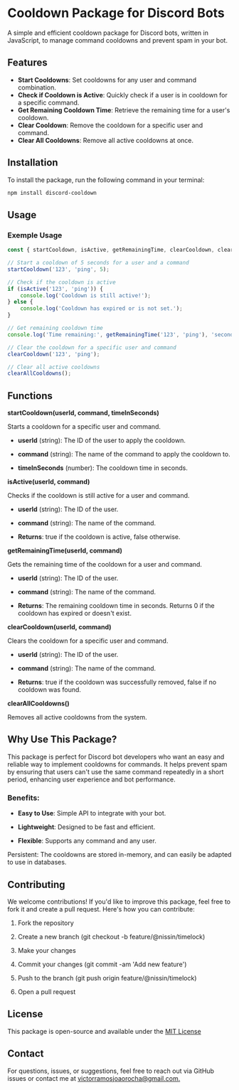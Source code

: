 # Cooldown Package for Discord Bots

A simple and efficient cooldown package for Discord bots, written in JavaScript, to manage command cooldowns and prevent spam in your bot.

## Features

- **Start Cooldowns**: Set cooldowns for any user and command combination.
- **Check if Cooldown is Active**: Quickly check if a user is in cooldown for a specific command.
- **Get Remaining Cooldown Time**: Retrieve the remaining time for a user's cooldown.
- **Clear Cooldown**: Remove the cooldown for a specific user and command.
- **Clear All Cooldowns**: Remove all active cooldowns at once.

## Installation

To install the package, run the following command in your terminal:

```bash
npm install discord-cooldown
```

## Usage

### Exemple Usage

```js
const { startCooldown, isActive, getRemainingTime, clearCooldown, clearAllCooldowns } = require('discord-cooldown');

// Start a cooldown of 5 seconds for a user and a command
startCooldown('123', 'ping', 5);

// Check if the cooldown is active
if (isActive('123', 'ping')) {
    console.log('Cooldown is still active!');
} else {
    console.log('Cooldown has expired or is not set.');
}

// Get remaining cooldown time
console.log('Time remaining:', getRemainingTime('123', 'ping'), 'seconds');

// Clear the cooldown for a specific user and command
clearCooldown('123', 'ping');

// Clear all active cooldowns
clearAllCooldowns();
```

## Functions

**startCooldown(userId, command, timeInSeconds)**

Starts a cooldown for a specific user and command.

- **userId** (string): The ID of the user to apply the cooldown.

- **command** (string): The name of the command to apply the cooldown to.

- **timeInSeconds** (number): The cooldown time in seconds.


**isActive(userId, command)**

Checks if the cooldown is still active for a user and command.

- **userId** (string): The ID of the user.

- **command** (string): The name of the command.

- **Returns**: true if the cooldown is active, false otherwise.


**getRemainingTime(userId, command)**

Gets the remaining time of the cooldown for a user and command.

- **userId** (string): The ID of the user.

- **command** (string): The name of the command.

- **Returns**: The remaining cooldown time in seconds. Returns 0 if the cooldown has expired or doesn't exist.


**clearCooldown(userId, command)**

Clears the cooldown for a specific user and command.

- **userId** (string): The ID of the user.

- **command** (string): The name of the command.

- **Returns**: true if the cooldown was successfully removed, false if no cooldown was found.


**clearAllCooldowns()**

Removes all active cooldowns from the system.

## Why Use This Package?

This package is perfect for Discord bot developers who want an easy and reliable way to implement cooldowns for commands. It helps prevent spam by ensuring that users can't use the same command repeatedly in a short period, enhancing user experience and bot performance.

### Benefits:

- **Easy to Use**: Simple API to integrate with your bot.

- **Lightweight**: Designed to be fast and efficient.

- **Flexible**: Supports any command and any user.

Persistent: The cooldowns are stored in-memory, and can easily be adapted to use in databases.


## Contributing

We welcome contributions! If you'd like to improve this package, feel free to fork it and create a pull request. Here's how you can contribute:

1. Fork the repository


2. Create a new branch (git checkout -b feature/@nissin/timelock)


3. Make your changes


4. Commit your changes (git commit -am 'Add new feature')


5. Push to the branch (git push origin feature/@nissin/timelock)


6. Open a pull request

## License

This package is open-source and available under the [MIT License](./LICENSE)

## Contact

For questions, issues, or suggestions, feel free to reach out via GitHub issues or contact me at [victorramosjoaorocha@gmail.com.](mailto:victorramosjoaorocha@gmail.com.)

